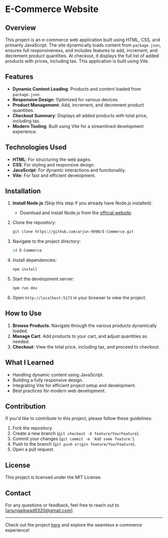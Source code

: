 # E-Commerce Website

## Overview
This project is an e-commerce web application built using HTML, CSS, and primarily JavaScript. The site dynamically loads content from `package.json`, ensures full responsiveness, and includes features to add, increment, and decrement product quantities. At checkout, it displays the full list of added products with prices, including tax. This application is built using Vite.

## Features
- **Dynamic Content Loading**: Products and content loaded from `package.json`.
- **Responsive Design**: Optimized for various devices.
- **Product Management**: Add, increment, and decrement product quantities.
- **Checkout Summary**: Displays all added products with total price, including tax.
- **Modern Tooling**: Built using Vite for a streamlined development experience.

## Technologies Used
- **HTML**: For structuring the web pages.
- **CSS**: For styling and responsive design.
- **JavaScript**: For dynamic interactions and functionality.
- **Vite**: For fast and efficient development.

## Installation
1. **Install Node.js** (Skip this step if you already have Node.js installed):
    - Download and install Node.js from the [official website](https://nodejs.org/).

2. Clone the repository:
    ```sh
    git clone https://github.com/arjun-9990/E-Commerce.git
    ```
3. Navigate to the project directory:
    ```sh
    cd E-Commerce
    ```
4. Install dependencies:
    ```sh
    npm install
    ```
5. Start the development server:
    ```sh
    npm run dev
    ```
6. Open `http://localhost:5173` in your browser to view the project.

## How to Use
1. **Browse Products**: Navigate through the various products dynamically loaded.
2. **Manage Cart**: Add products to your cart, and adjust quantities as needed.
3. **Checkout**: View the total price, including tax, and proceed to checkout.

## What I Learned
- Handling dynamic content using JavaScript.
- Building a fully responsive design.
- Integrating Vite for efficient project setup and development.
- Best practices for modern web development.

## Contribution
If you'd like to contribute to this project, please follow these guidelines:
1. Fork the repository.
2. Create a new branch (`git checkout -b feature/YourFeature`).
3. Commit your changes (`git commit -m 'Add some feature'`).
4. Push to the branch (`git push origin feature/YourFeature`).
5. Open a pull request.

## License
This project is licensed under the MIT License.

## Contact
For any questions or feedback, feel free to reach out to [arjungaikwad9320@gmail.com].

---

Check out the project [here](https://github.com/arjun-9990/E-Commerce.git) and explore the seamless e-commerce experience!
